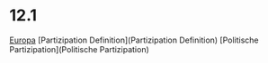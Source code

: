 # 12.1

[Europa](Europa)
[Partizipation Definition](Partizipation Definition)
[Politische Partizipation](Politische Partizipation)
